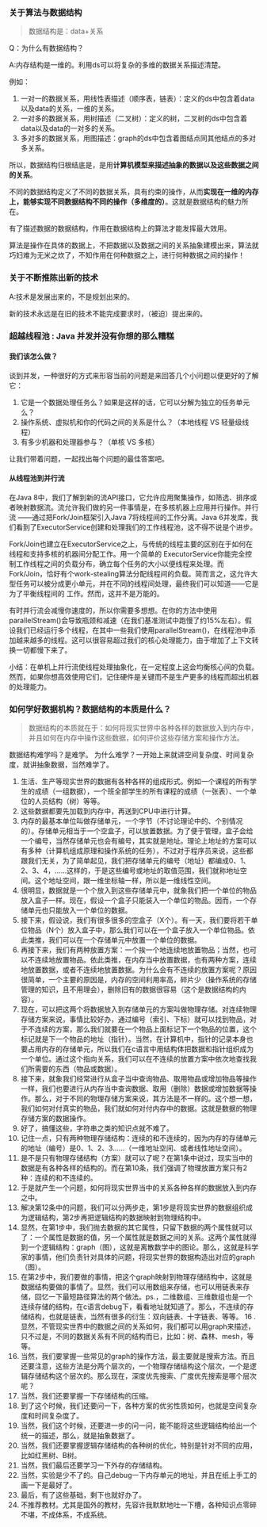 ### 关于算法与数据结构

>数据结构是：data+关系

Q：为什么有数据结构？

A:内存结构是一维的。利用ds可以将复杂的多维的数据关系描述清楚。

例如：

1. 一对一的数据关系，用线性表描述（顺序表，链表）：定义的ds中包含着data以及data的关系，一维的关系。
2. 一对多的数据关系，用树描述（二叉树）：定义的树，二叉树的ds中包含着data以及data的一对多的关系。
3. 多对多的数据关系，用图描述：graph的ds中包含着图结点同其他结点的多对多关系。

所以，数据结构归根结底是，是用**计算机模型来描述抽象的数据以及这些数据之间的关系**。

不同的数据结构定义了不同的数据关系，具有约束的操作，从而**实现在一维的内存上，能够实现不同数据结构不同的操作（多维度的）**。这就是数据结构的魅力所在。

有了描述数据的数据结构，作用在数据结构上的算法才能发挥最大效用。

算法是操作在具体的数据上，不把数据以及数据之间的关系抽象建模出来，算法就巧妇难为无米之炊了，不知作用在何种数据之上，进行何种数据之间的操作！

### 关于不断推陈出新的技术

A:技术是发展出来的，不是规划出来的。

新的技术永远是在旧的技术不能完成要求时，（被迫）提出来的。

### 超越线程池 : Java 并发并没有你想的那么糟糕

#### 我们该怎么做？

谈到并发，一种很好的方式来形容当前的问题是来回答几个小问题以便更好的了解它：

1. 它是一个数据处理任务么？如果是这样的话，它可以分解为独立的任务单元么？
2. 操作系统、虚拟机和你的代码之间的关系是什么？（本地线程 VS 轻量级线程）
3. 有多少机器和处理器参与？（单核 VS 多核）


让我们带着问题，一起找出每个问题的最佳答案吧。

#### 从线程池到并行流

在Java 8中，我们了解到新的流API接口，它允许应用聚集操作，如筛选、排序或者映射数据流。流允许我们做的另一件事情是，在多核机器上应用并行操作。并行流 ——通过把Fork/Join框架引入Java 7将线程间的工作分离。Java 6并发库，我们看到了ExecutorService创建和处理我们的工作线程池，这不得不说是个进步。

Fork/Join也建立在ExecutorService之上，与传统的线程主要的区别在于如何在线程和支持多核的机器间分配工作。用一个简单的 ExecutorService你能完全控制工作线程之间的负载分布，确立每个任务的大小以便线程来处理。而Fork/Join，恰好有个work-stealing算法分配线程间的负载。简而言之，这允许大型任务可以被分成更小单元，并在不同的线程间处理，最终我们可以知道——它是为了平衡线程间的 工作。然而，这并不是万能的。

有时并行流会减慢你速度的，所以你需要多想想。在你的方法中使用parallelStream()会导致瓶颈和减速（在我们基准测试中跑慢了约15%左右）。假设我们已经运行多个线程，在其中一些我们使用parallelStream()，在线程池中添加越来越多的线程。这可以很容易超过我们的核心处理能力，由于增加了上下文转换一切都慢下来了。

小结：在单机上并行流使线程处理抽象化，在一定程度上这会均衡核心间的负载。然而，如果你想高效使用它们，记住硬件是关键而不是生产更多的线程而超出机器的处理能力。


### 如何学好数据机构？数据结构的本质是什么？

>数据结构的本质就在于：如何将现实世界中各种各样的数据放入到内存中，并且如何在内存中操作这些数据，如何评价这些存储方案和操作方法。

数据结构难学吗？是难学。
为什么难学？一开始上来就讲空间复杂度、时间复杂度，就讲抽象数据，当然难学了。

1. 生活、生产等现实世界的数据有各种各样的组成形式。例如一个课程的所有学生的成绩（一组数据），一个班全部学生的所有课程的成绩（一张表）、一个单位的人员结构（树）等等。
2. 这些数据都要先加载到内存中，再送到CPU中进行计算。
3. 内存的最基本单位叫做存储单元，一个字节（不讨论理论中的、个别情况的）。存储单元相当于一个空盒子，可以放置数据。为了便于管理，盒子会给一个编号，当然存储单元也会有编号，其实就是地址。理论上地址的方案可以有多种（计算机组成原理和操作系统的任务），不过对于程序员来说，这些都跟我们无关，为了简单起见，我们把存储单元的编号（地址）都编成0、1、2、3、4，......这样的，于是这些编号或地址的取值范围，我们就称地址空间。这个地址空间，跟一维坐标轴一样，所以是一维线性空间。
4. 很明显，数据就是一个个放入到这些存储单元中，就象我们把一个单位的物品放入盒子一样。现在，假设一个盒子只能装入一个单位的物品。因而，一个存储单元也只能放入一个单位的数据。
5. 接下来，假设说，我们有很多很多的空盒子（X个）。有一天，我们要将若干单位物品（N个）放入盒子中，那么我们可以在一个盒子放入一个单位物品。依此类推，我们可以在一个存储单元中放置一个单位的数据。
6. 再接下来，我们有两种放置方案：一个挨一个地连续地放置物品；当然，也可以不连续地放置物品。依此类推，在内存当中放置数据，也有两种方案，连续地放置数据，或者不连续地放置数据。为什么会有不连续的放置方案呢？原因很简单，一个主要的原因是，内存的空间利用率高，碎片少（操作系统的存储管理的知识，且不用理会），删除旧有的数据很容易（这个是数据结构的内容）。
7. 现在，可以把这两个将数据放入到存储单元的方案叫做物理存储。对连续物理存储方案来说，事情比较好办，通过编号（索引、下标）就可以找到物品，对于不连续的方案，那么我们就要在一个物品上面标记下一个物品的位置，这个标记就是下一个物品的地址（指针）。当然，在计算机中，指针的记录本身也要占用内存的存储单元，所以我们在c语言中用结构体把数据和指针组织成为一个单位。通过这个指向关系，我们可以在不连续的放置方案中依次地查找我们所需要的东西（物品或数据）。
8. 接下来，就象我们经常进行从盒子当中查询物品、取用物品或增加物品等操作一样，我们也要进行从内存当中查询数据、取用（删除）数据或增加数据等操作。那么，对于不同的物理存储方案来说，其方法是不一样的。这个想一想，我们如何对付真实的物品，我们就如何对付内存中的数据。这就是数据的物理存储方案的数据操作。
9. 好了，搞懂这些，字符串之类的知识点就不难了。
10. 记住一点，只有两种物理存储结构：连续的和不连续的，因为内存的存储单元的地址（编号）是0、1、2、3......（一维地址空间、或者线性地址空间）。
11. 是不是只有物理存储结构（方案）就可以了呢？在第1条中说过，现实当中的数据是有各种各样的结构的。而在第10条，我们强调了物理放置方案只有2种：连续的和不连续的。
12. 于是就产生一个问题，如何将现实世界当中的关系各种各样的数据放入到内存之中。
13. 解决第12条中的问题，我们可以分两步走，第1步是将现实世界的数据组织成为逻辑结构，第2步再把逻辑结构的数据映射到物理结构中。
14. 显然，在第1步中，我们抛去数据的其它属性，只留下数据的两个属性就可以了：一个属性是数据的值，另一个属性就是数据之间的关系。这两个属性就得到一个逻辑结构：graph（图），这就是离散数学中的图论。那么，这就是科学家的事情，他们负责针对具体的问题，将现实世界的数据构造出对应的graph（图）。
15. 在第2步中，我们要做的事情，把这个graph映射到物理存储结构中，这就是数据结构要做的事情了。显然，我们可以用数组来存储，也可以用链表来存储，回忆一下最短路径算法的两个做法。ps.，二维数组、三维数组也是一个连续存储的结构，在c语言debug下，看看地址就知道了。那么，不连续的存储结构，也就是链表，当然有很多的衍生：双向链表、十字链表、等等。
16 .显然，不管现实世界中的数据之间的关系如何，我们都可以用graph来描述，只不过是，不同的数据关系有不同的结构而已，比如：树、森林、mesh，等等。
17. 当然，我们要掌握一些常见的graph的操作方法，最主要就是搜索方法。而且还要注意，这些方法是分两个层次的，一个物理存储结构这个层次，一个是逻辑存储结构这个层次的。那么现在，深度优先搜索、广度优先搜索是哪个层次呢？
18. 当然，我们还要掌握一下存储结构的压缩。
19. 到了这个时候，我们还要问一下，各种方案的优劣性质如何，也就是空间复杂度和时间复杂度了。
20. 当然，我们这个时候，还要进一步的问一问，能不能将这些逻辑结构给出一个统一的描述，那么，就是抽象数据了。
21. 当然，我们还要掌握逻辑存储结构的各种树的优化，特别是针对不同的应用，比如红黑树、B树。
22. 当然，我们最后还要学习一下外存的存储结构。
23. 当然，实验是少不了的。自己debug一下内存单元的地址，并且在纸上手工的画一下是最好了。
24. 最后，有了这些基础，剩下也就好办了。
25. 不推荐教材。尤其是国外的教材，先容许我默默地吐一下槽，各种知识点零碎不堪，不成体系，不成系统。